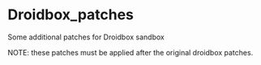 # Droidbox_patches
Some additional patches for Droidbox sandbox


NOTE: these patches must be applied after the original droidbox patches.
